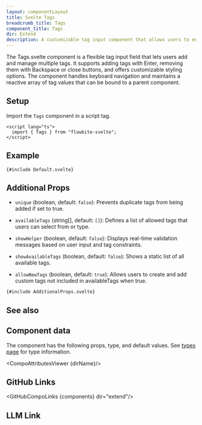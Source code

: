 ```yaml
---
layout: componentLayout
title: Svelte Tags
breadcrumb_title: Tags
component_title: Tags
dir: Extend
description: A customizable tag input component that allows users to enter multiple tags, with support for keyboard navigation and tag deletion.
---
```


<script lang="ts">
  import {  TableProp, TableDefaultRow, CompoAttributesViewer, Seealso, GitHubCompoLinks, LlmLink } from '../../utils'
  import { P, A } from '$lib'
  const components = 'Tags'
  const dirName = "forms/tags"
  const relatedLinks = ['/docs/forms/input-field','/docs/forms/floating-label', '/docs/extend/tags' ]
</script>

The Tags.svelte component is a flexible tag input field that lets users add and manage multiple tags. It supports adding tags with Enter, removing them with Backspace or close buttons, and offers customizable styling options. The component handles keyboard navigation and maintains a reactive array of tag values that can be bound to a parent component.

## Setup

Import the `Tags` component in a script tag.

```svelte example hideOutput
<script lang="ts">
  import { Tags } from "flowbite-svelte";
</script>
```

## Example

```svelte example
{#include Default.svelte}
```

## Additional Props

- `unique` (boolean, default: `false`): Prevents duplicate tags from being added if set to true.

- `availableTags` (string[], default: `[]`): Defines a list of allowed tags that users can select from or type.

- `showHelper` (boolean, default: `false`): Displays real-time validation messages based on user input and tag constraints.

- `showAvailableTags` (boolean, default: `false`): Shows a static list of all available tags.

- `allowNewTags` (boolean, default: `true`): Allows users to create and add custom tags not included in availableTags when true.

```svelte example class="h-96"
{#include AdditionalProps.svelte}
```

## See also

<Seealso links={relatedLinks} />

## Component data

The component has the following props, type, and default values. See [types page](/docs/pages/typescript) for type information.

<CompoAttributesViewer {dirName}/>

## GitHub Links

<GitHubCompoLinks {components} dir="extend"/>

## LLM Link

<LlmLink />